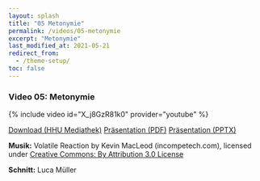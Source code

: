 ```yaml
---
layout: splash
title: "05 Metonymie"
permalink: /videos/05-metonymie
excerpt: "Metonymie"
last_modified_at: 2021-05-21
redirect_from:
  - /theme-setup/
toc: false
---
```


### Video 05: Metonymie

{% include video id="X_j8GzR81k0" provider="youtube" %}

<a href="https://mediathek.hhu.de/watch/990bf179-e923-41f4-895e-0051241f8bec" class="btn btn--primary">Download (HHU Mediathek)</a> <a href="https://uni-duesseldorf.sciebo.de/s/QY93kXCULt5SwEv" class="btn btn--info">Präsentation (PDF)</a> <a href="https://uni-duesseldorf.sciebo.de/s/EgTYkLWdXzODM9r" class="btn btn--warning">Präsentation (PPTX)</a>

<p><strong>Musik:</strong> Volatile Reaction by Kevin MacLeod (incompetech.com), licensed under <a href="https://creativecommons.org/licenses/by/3.0/" target="_blank">Creative Commons: By Attribution 3.0 License</a></p>

<p><strong>Schnitt:</strong> Luca Müller</p>